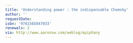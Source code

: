 ```yaml
---
title: 'Understanding power : the indispensable Chomsky'
author: ''
requestDate: 
isbn: '9781565847033'
renewals: 2
via: http://www.aaronsw.com/weblog/epiphany
---
```



